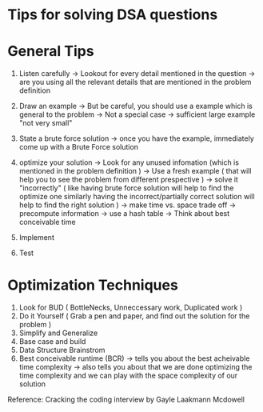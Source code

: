 # Tips for solving DSA questions


# General Tips
1. Listen carefully 
	-> Lookout for every detail mentioned in the question
	-> are you using all the relevant details that are mentioned in the problem definition


2. Draw an example 
	-> But be careful, you should use a example which is general to the problem
		-> Not a special case
	-> sufficient large example "not very small"

	
3. State a brute force solution
	-> once you have the example, immediately come up with a Brute Force solution
	
	
4. optimize your solution
	-> Look for any unused infomation (which is mentioned in the problem definition )
	-> Use a fresh example ( that will help you to see the problem from different prespective )
	-> solve it "incorrectly" ( like having brute force solution will help to find the optimize one similarly having the incorrect/partially correct solution will help to find the right solution )
	-> make time vs. space trade off
	-> precompute information
	-> use a hash table
	-> Think about best conceivable time 
	
5. Implement
6. Test 



# Optimization Techniques
1. Look for BUD ( BottleNecks, Unneccessary work, Duplicated work )
2. Do it Yourself ( Grab a pen and paper, and find out the solution for the problem )
3. Simplify and Generalize
4. Base case and build
5. Data Structure Brainstrom
6. Best conceivable runtime (BCR) 
	-> tells you about the best acheivable time complexity
	-> also tells you about that we are done optimizing the time complexity and we can play with the space complexity of our solution



Reference: Cracking the coding interview by Gayle Laakmann Mcdowell